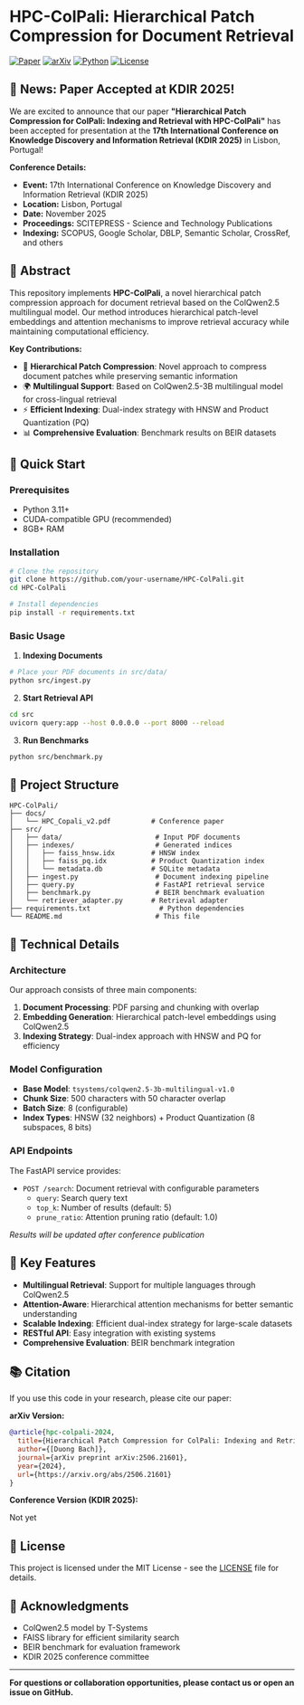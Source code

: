 # HPC-ColPali: Hierarchical Patch Compression for Document Retrieval

[![Paper](https://img.shields.io/badge/Paper-KDIR%202025-blue)](https://kdir.scitevents.org/Guidelines.aspx)
[![arXiv](https://img.shields.io/badge/arXiv-2506.21601-b31b1b)](https://arxiv.org/abs/2506.21601)
[![Python](https://img.shields.io/badge/Python-3.11+-blue)](https://www.python.org/)
[![License](https://img.shields.io/badge/License-MIT-green)](LICENSE)

## 🎉 News: Paper Accepted at KDIR 2025!

We are excited to announce that our paper **"Hierarchical Patch Compression for ColPali: Indexing and Retrieval with HPC-ColPali"** has been accepted for presentation at the **17th International Conference on Knowledge Discovery and Information Retrieval (KDIR 2025)** in Lisbon, Portugal!

**Conference Details:**

- **Event:** 17th International Conference on Knowledge Discovery and Information Retrieval (KDIR 2025)
- **Location:** Lisbon, Portugal
- **Date:** November 2025
- **Proceedings:** SCITEPRESS - Science and Technology Publications
- **Indexing:** SCOPUS, Google Scholar, DBLP, Semantic Scholar, CrossRef, and others

## 📖 Abstract

This repository implements **HPC-ColPali**, a novel hierarchical patch compression approach for document retrieval based on the ColQwen2.5 multilingual model. Our method introduces hierarchical patch-level embeddings and attention mechanisms to improve retrieval accuracy while maintaining computational efficiency.

**Key Contributions:**

- 🎯 **Hierarchical Patch Compression**: Novel approach to compress document patches while preserving semantic information
- 🌍 **Multilingual Support**: Based on ColQwen2.5-3B multilingual model for cross-lingual retrieval
- ⚡ **Efficient Indexing**: Dual-index strategy with HNSW and Product Quantization (PQ)
- 📊 **Comprehensive Evaluation**: Benchmark results on BEIR datasets

## 🚀 Quick Start

### Prerequisites

- Python 3.11+
- CUDA-compatible GPU (recommended)
- 8GB+ RAM

### Installation

```bash
# Clone the repository
git clone https://github.com/your-username/HPC-ColPali.git
cd HPC-ColPali

# Install dependencies
pip install -r requirements.txt
```

### Basic Usage

1. **Indexing Documents**

```bash
# Place your PDF documents in src/data/
python src/ingest.py
```

2. **Start Retrieval API**

```bash
cd src
uvicorn query:app --host 0.0.0.0 --port 8000 --reload
```

3. **Run Benchmarks**

```bash
python src/benchmark.py
```

## 📁 Project Structure

```
HPC-ColPali/
├── docs/
│   └── HPC_Copali_v2.pdf          # Conference paper
├── src/
│   ├── data/                       # Input PDF documents
│   ├── indexes/                    # Generated indices
│   │   ├── faiss_hnsw.idx         # HNSW index
│   │   ├── faiss_pq.idx           # Product Quantization index
│   │   └── metadata.db            # SQLite metadata
│   ├── ingest.py                   # Document indexing pipeline
│   ├── query.py                    # FastAPI retrieval service
│   ├── benchmark.py                # BEIR benchmark evaluation
│   └── retriever_adapter.py       # Retrieval adapter
├── requirements.txt                 # Python dependencies
└── README.md                       # This file
```

## 🔧 Technical Details

### Architecture

Our approach consists of three main components:

1. **Document Processing**: PDF parsing and chunking with overlap
2. **Embedding Generation**: Hierarchical patch-level embeddings using ColQwen2.5
3. **Indexing Strategy**: Dual-index approach with HNSW and PQ for efficiency

### Model Configuration

- **Base Model**: `tsystems/colqwen2.5-3b-multilingual-v1.0`
- **Chunk Size**: 500 characters with 50 character overlap
- **Batch Size**: 8 (configurable)
- **Index Types**: HNSW (32 neighbors) + Product Quantization (8 subspaces, 8 bits)

### API Endpoints

The FastAPI service provides:

- `POST /search`: Document retrieval with configurable parameters
  - `query`: Search query text
  - `top_k`: Number of results (default: 5)
  - `prune_ratio`: Attention pruning ratio (default: 1.0)

_Results will be updated after conference publication_

## 🎯 Key Features

- **Multilingual Retrieval**: Support for multiple languages through ColQwen2.5
- **Attention-Aware**: Hierarchical attention mechanisms for better semantic understanding
- **Scalable Indexing**: Efficient dual-index strategy for large-scale datasets
- **RESTful API**: Easy integration with existing systems
- **Comprehensive Evaluation**: BEIR benchmark integration

## 📚 Citation

If you use this code in your research, please cite our paper:

**arXiv Version:**

```bibtex
@article{hpc-colpali-2024,
  title={Hierarchical Patch Compression for ColPali: Indexing and Retrieval with HPC-ColPali},
  author={[Duong Bach]},
  journal={arXiv preprint arXiv:2506.21601},
  year={2024},
  url={https://arxiv.org/abs/2506.21601}
}
```

**Conference Version (KDIR 2025):**

Not yet

## 📄 License

This project is licensed under the MIT License - see the [LICENSE](LICENSE) file for details.

## 🙏 Acknowledgments

- ColQwen2.5 model by T-Systems
- FAISS library for efficient similarity search
- BEIR benchmark for evaluation framework
- KDIR 2025 conference committee

---

**For questions or collaboration opportunities, please contact us or open an issue on GitHub.**

